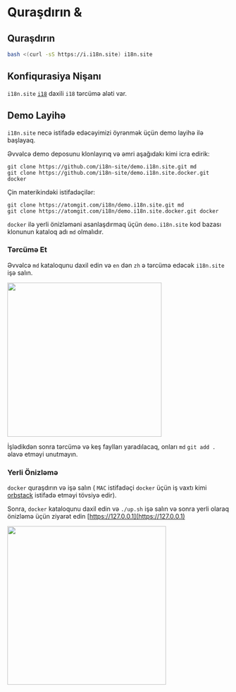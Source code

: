 # Quraşdırın &

## Quraşdırın

```sh
bash <(curl -sS https://i.i18n.site) i18n.site
```

## Konfiqurasiya Nişanı

`i18n.site` [`i18`](/i18/use) daxili `i18` tərcümə aləti var.

## Demo Layihə

`i18n.site` necə istifadə edəcəyimizi öyrənmək üçün demo layihə ilə başlayaq.

Əvvəlcə demo deposunu klonlayırıq və əmri aşağıdakı kimi icra edirik:

```
git clone https://github.com/i18n-site/demo.i18n.site.git md
git clone https://github.com/i18n-site/demo.i18n.site.docker.git docker
```

Çin materikindəki istifadəçilər:

```
git clone https://atomgit.com/i18n/demo.i18n.site.git md
git clone https://atomgit.com/i18n/demo.i18n.site.docker.git docker
```

`docker` ilə yerli önizləməni asanlaşdırmaq üçün `demo.i18n.site` kod bazası klonunun kataloq adı `md` olmalıdır.

### Tərcümə Et

Əvvəlcə `md` kataloqunu daxil edin və `en` dən `zh` ə tərcümə edəcək `i18n.site` işə salın.

<img src="https://p.3ti.site/1721114619.avif" style="width:350px">

İşlədikdən sonra tərcümə və keş faylları yaradılacaq, onları `md` `git add . ` əlavə etməyi unutmayın.

### Yerli Önizləmə

`docker` quraşdırın və işə salın ( `MAC` istifadəçi `docker` üçün iş vaxtı kimi [orbstack](https://orbstack.dev) istifadə etməyi tövsiyə edir).

Sonra, `docker` kataloqunu daxil edin və `./up.sh` işə salın və sonra yerli olaraq önizləmə üçün ziyarət edin [https://127.0.0.1](https://127.0.0.1)

<img src="//p.3ti.site/1721104238.avif" style="width:360px">